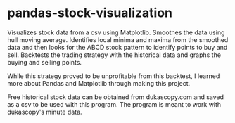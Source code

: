 # pandas-stock-visualization

Visualizes stock data from a csv using Matplotlib.
Smoothes the data using hull moving average.
Identifies local minima and maxima from the smoothed data and then looks for the ABCD stock pattern to identify points to buy and sell.
Backtests the trading strategy with the historical data and graphs the buying and selling points.

While this strategy proved to be unprofitable from this backtest, I learned more about Pandas and Matplotlib through making this project.

Free historical stock data can be obtained from dukascopy.com and saved as a csv to be used with this program. The program is meant to work with dukascopy's minute data.
